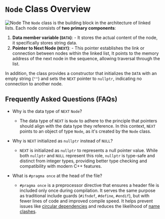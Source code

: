 # `Node` Class Overview
![Node](https://iili.io/JMxZLqF.png)
The `Node` class is the building block in the architecture of linked lists. Each node consists of **two primary components**:

  1. **Data member variable (`DATA`)**:
    - It stores the actual content of the node, it specifically stores string data.
  2. **Pointer to Next Node (`NEXT`)**:
    - This pointer establishes the link or connection between nodes  within the linked list, It points to the memory address of the next node in the sequence, allowing traversal through the list.

In addition, the class provides a constructor that initializes the `DATA` with an empty string (`""`) and sets the `NEXT` pointer to `nullptr`, indicating no connection to another node.

## Frequently Asked Questions (FAQs)
- Why is the data type of `NEXT` `Node`?
  - The data type of `NEXT` is `Node` to adhere to the principle that pointers should align with the data type they reference. In this context, `NEXT` points to an object of type `Node`, as it's created by the `Node` class.

- Why is `NEXT` initialized as `nullptr` instead of `NULL`?
  - `NEXT` is initialized as `nullptr` to represents a null pointer value. While both `nullptr` and `NULL` represent this role, `nullptr` is type-safe and distinct from integer types, providing better type checking and compatibility with modern C++ features.

- What is `#pragma once` at the head of the file?
  - `#pragma once` is a preprocessor directive that ensures a header file is included only once during compilation. It serves the same purpose as traditional include guards (`#ifndef`, `#define`, `#endif`), but with fewer lines of code and improved compile speed. It helps prevent issues like [circular dependencies](https://en.wikipedia.org/wiki/Circular_dependency#:~:text=In%20software%20engineering%2C%20a%20circular,also%20known%20as%20mutually%20recursive.) and reduces the likelihood of [name clashes](https://codepal.ai/error-message-explainer/query/atlCEDvx/naming-conflict-in-cpp-code#:~:text=When%20the%20same%20name%20is,number%3B%20in%20the%20code%20snippet.).